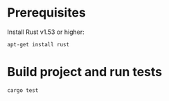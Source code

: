 # Prerequisites

Install Rust v1.53 or higher:
```
apt-get install rust
```

# Build project and run tests

```
cargo test
```
